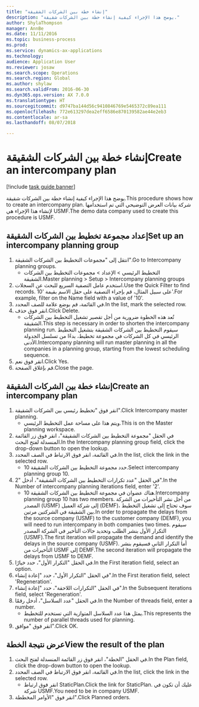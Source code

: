 ```yaml
--- 
title: "إنشاء خطة بين الشركات الشقيقة"
description: "يوضح هذا الإجراء كيفية إنشاء خطة بين الشركات شقيقة."
author: ShylaThompson
manager: AnnBe
ms.date: 11/11/2016
ms.topic: business-process
ms.prod: 
ms.service: dynamics-ax-applications
ms.technology: 
audience: Application User
ms.reviewer: josaw
ms.search.scope: Operations
ms.search.region: Global
ms.author: shylaw
ms.search.validFrom: 2016-06-30
ms.dyn365.ops.version: AX 7.0.0
ms.translationtype: HT
ms.sourcegitcommit: d9747ba144d56c9410846769e5465372c89ea111
ms.openlocfilehash: 772e613297dea2eff6586e870139582ae44e2eb3
ms.contentlocale: ar-sa
ms.lasthandoff: 08/07/2018

---
```

# <a name="create-an-intercompany-plan"></a><span data-ttu-id="aa3da-103">إنشاء خطة بين الشركات الشقيقة</span><span class="sxs-lookup"><span data-stu-id="aa3da-103">Create an intercompany plan</span></span>

[!include [task guide banner](../../includes/task-guide-banner.md)]

<span data-ttu-id="aa3da-104">يوضح هذا الإجراء كيفية إنشاء خطة بين الشركات شقيقة.</span><span class="sxs-lookup"><span data-stu-id="aa3da-104">This procedure shows how to create an intercompany plan.</span></span> <span data-ttu-id="aa3da-105">شركة بيانات العرض التوضيحي التي تم استخدامها لإنشاء هذا الإجراء هي USMF.</span><span class="sxs-lookup"><span data-stu-id="aa3da-105">The demo data company used to create this procedure is USMF.</span></span>


## <a name="set-up-an-intercompany-planning-group"></a><span data-ttu-id="aa3da-106">إعداد مجموعة تخطيط بين الشركات الشقيقة</span><span class="sxs-lookup"><span data-stu-id="aa3da-106">Set up an intercompany planning group</span></span> 
1. <span data-ttu-id="aa3da-107">انتقل إلى "مجموعات التخطيط بين الشركات الشقيقة".</span><span class="sxs-lookup"><span data-stu-id="aa3da-107">Go to Intercompany planning groups.</span></span>
    * <span data-ttu-id="aa3da-108">التخطيط الرئيسي‬ > الإعداد > مجموعات التخطيط بين الشركات الشقيقة.</span><span class="sxs-lookup"><span data-stu-id="aa3da-108">Master planning > Setup > Intercompany planning groups</span></span>  
2. <span data-ttu-id="aa3da-109">استخدم عامل التصفية السريع للبحث عن السجلات.</span><span class="sxs-lookup"><span data-stu-id="aa3da-109">Use the Quick Filter to find records.</span></span> <span data-ttu-id="aa3da-110">على سبيل المثال، قم بإجراء التصفية على حقل الاسم بقيمة '10'.</span><span class="sxs-lookup"><span data-stu-id="aa3da-110">For example, filter on the Name field with a value of '10'.</span></span>
3. <span data-ttu-id="aa3da-111">في القائمة، قم بوضع علامة للصف المحدد.</span><span class="sxs-lookup"><span data-stu-id="aa3da-111">In the list, mark the selected row.</span></span>
4. <span data-ttu-id="aa3da-112">انقر فوق حذف.</span><span class="sxs-lookup"><span data-stu-id="aa3da-112">Click Delete.</span></span>
    * <span data-ttu-id="aa3da-113">تُعد هذه الخطوة ضرورية من أجل تقصير تشغيل التخطيط بين الشركات الشقيقة.</span><span class="sxs-lookup"><span data-stu-id="aa3da-113">This step is necessary in order to shorten the intercompany planning run.</span></span>   <span data-ttu-id="aa3da-114">سيقوم التخطيط بين الشركات الشقيقة بتشغيل التخطيط الرئيسي في كل الشركات في مجموعة تخطيط، بدءًا من تسلسل الجدولة الأدنى.</span><span class="sxs-lookup"><span data-stu-id="aa3da-114">Intercompany planning will run master planning in all the companies in a planning group, starting from the lowest scheduling sequence.</span></span>  
5. <span data-ttu-id="aa3da-115">انقر فوق نعم.</span><span class="sxs-lookup"><span data-stu-id="aa3da-115">Click Yes.</span></span>
6. <span data-ttu-id="aa3da-116">قم بإغلاق الصفحة.</span><span class="sxs-lookup"><span data-stu-id="aa3da-116">Close the page.</span></span>

## <a name="create-an-intercompany-plan"></a><span data-ttu-id="aa3da-117">إنشاء خطة بين الشركات الشقيقة</span><span class="sxs-lookup"><span data-stu-id="aa3da-117">Create an intercompany plan</span></span>
1. <span data-ttu-id="aa3da-118">انقر فوق "تخطيط رئيسي بين الشركات الشقيقة".</span><span class="sxs-lookup"><span data-stu-id="aa3da-118">Click Intercompany master planning.</span></span>
    * <span data-ttu-id="aa3da-119">ويتم هذا على مساحة عمل التخطيط الرئيسي.</span><span class="sxs-lookup"><span data-stu-id="aa3da-119">This is on the Master planning workspace.</span></span>  
2. <span data-ttu-id="aa3da-120">في الحقل "مجموعة التخطيط بين الشركات الشقيقة‬"، انقر فوق زر القائمة المنسدلة لفتح البحث.</span><span class="sxs-lookup"><span data-stu-id="aa3da-120">In the Intercompany planning group field, click the drop-down button to open the lookup.</span></span>
3. <span data-ttu-id="aa3da-121">في القائمة، انقر فوق الارتباط في الصف المحدد.</span><span class="sxs-lookup"><span data-stu-id="aa3da-121">In the list, click the link in the selected row.</span></span>
    * <span data-ttu-id="aa3da-122">حدد مجموعة التخطيط بين الشركات الشقيقة 10.</span><span class="sxs-lookup"><span data-stu-id="aa3da-122">Select intercompany planning group 10.</span></span>  
4. <span data-ttu-id="aa3da-123">في الحقل "عدد تكرارات التخطيط بين الشركات الشقيقة"، أدخل "2".</span><span class="sxs-lookup"><span data-stu-id="aa3da-123">In the Number of intercompany planning iterations field, enter '2'.</span></span>
    * <span data-ttu-id="aa3da-124">هناك عضوان في مجموعة التخطيط بين الشركات الشقيقة 10.</span><span class="sxs-lookup"><span data-stu-id="aa3da-124">Intercompany planning group 10 has two members.</span></span> <span data-ttu-id="aa3da-125">من أجل نشر التأخيرات من الشركة المصدر (USMF) إلى شركة العميل (DEMF)، سوف تحتاج إلى تشغيل التخطيط بين الشقيقة في الشركتين مرتين.</span><span class="sxs-lookup"><span data-stu-id="aa3da-125">In order to propagate the delays from the source company (USMF) to the customer company (DEMF), you will need to run intercompany in both companies two times.</span></span> <span data-ttu-id="aa3da-126">سيقوم التكرار الأول بنشر الطلب وتحديد حالات التأخير في الشركة المصدر (USMF).</span><span class="sxs-lookup"><span data-stu-id="aa3da-126">The first iteration will propagate the demand and identify the delays in the source company (USMF).</span></span> <span data-ttu-id="aa3da-127">أما التكرار الثاني فسيقوم بنشر التأخيرات من USMF إلى DEMF.</span><span class="sxs-lookup"><span data-stu-id="aa3da-127">The second iteration will propagate the delays from USMF to DEMF.</span></span>  
5. <span data-ttu-id="aa3da-128">في الحقل "التكرار الأول‬"، حدد خيارًا.</span><span class="sxs-lookup"><span data-stu-id="aa3da-128">In the First iteration field, select an option.</span></span>
6. <span data-ttu-id="aa3da-129">في الحقل "التكرار الأول‬"، حدد "إعادة إنشاء‬".</span><span class="sxs-lookup"><span data-stu-id="aa3da-129">In the First iteration field, select 'Regeneration'.</span></span>
7. <span data-ttu-id="aa3da-130">في الحقل "التكرارات اللاحقة‬‬"، حدد "إعادة إنشاء‬"‬.</span><span class="sxs-lookup"><span data-stu-id="aa3da-130">In the Subsequent iterations field, select 'Regeneration'.</span></span>
8. <span data-ttu-id="aa3da-131">في الحقل "عدد السلاسل"، أدخل رقمًا.</span><span class="sxs-lookup"><span data-stu-id="aa3da-131">In the Number of threads field, enter a number.</span></span>
    * <span data-ttu-id="aa3da-132">يمثل هذا عدد السلاسل المتوازية التي تستخدم للتخطيط.</span><span class="sxs-lookup"><span data-stu-id="aa3da-132">This represents the number of parallel threads used for planning.</span></span>  
9. <span data-ttu-id="aa3da-133">انقر فوق "موافق".</span><span class="sxs-lookup"><span data-stu-id="aa3da-133">Click OK.</span></span>

## <a name="view-the-result-of-the-plan"></a><span data-ttu-id="aa3da-134">عرض نتيجة الخطة</span><span class="sxs-lookup"><span data-stu-id="aa3da-134">View the result of the plan</span></span>
1. <span data-ttu-id="aa3da-135">في الحقل "الخطة"، انقر فوق زر القائمة المنسدلة لفتح البحث.</span><span class="sxs-lookup"><span data-stu-id="aa3da-135">In the Plan field, click the drop-down button to open the lookup.</span></span>
2. <span data-ttu-id="aa3da-136">في القائمة، انقر فوق الارتباط في الصف المحدد.</span><span class="sxs-lookup"><span data-stu-id="aa3da-136">In the list, click the link in the selected row.</span></span>
    * <span data-ttu-id="aa3da-137">انقر فوق ارتباط StaticPlan.</span><span class="sxs-lookup"><span data-stu-id="aa3da-137">Click the link for StaticPlan.</span></span> <span data-ttu-id="aa3da-138">عليك أن تكون في شركة USMF.</span><span class="sxs-lookup"><span data-stu-id="aa3da-138">You need to be in company USMF.</span></span>  
3. <span data-ttu-id="aa3da-139">انقر فوق "الأوامر المخططة".</span><span class="sxs-lookup"><span data-stu-id="aa3da-139">Click Planned orders.</span></span>


